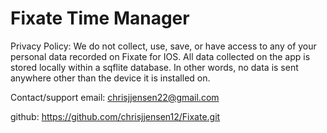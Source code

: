 # Fixate Time Manager

Privacy Policy: We do not collect, use, save, or have access to any of your personal data recorded on Fixate for IOS. All data collected on the app is stored locally within a sqflite database. In other words, no data is sent anywhere other than the device it is installed on.

Contact/support email: chrisjjensen22@gmail.com

github: https://github.com/chrisjjensen12/Fixate.git
